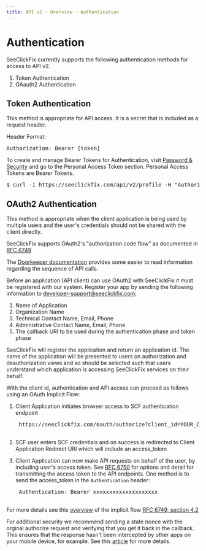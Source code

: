```yaml
---
title: API v2 - Overview - Authentication
---
```


# Authentication

SeeClickFix currently supports the following authentication methods for access to API v2.

1. Token Authentication
1. OAauth2 Authentication

## Token Authentication
This method is appropriate for API access. It is a secret that is included as a request header.

Header Format:
<pre class="terminal">
Authorization: Bearer [token]
</pre>

To create and manage Bearer Tokens for Authentication, visit [Password & Security](https://account.civicplus.com/security) and go to the Personal Access Token section. Personal Access Tokens are Bearer Tokens.

<pre class="terminal">
$ curl -i https://seeclickfix.com/api/v2/profile -H "Authorization: Bearer test-08/12/2024-01/01/2025-xxxxxxxxxxxxxx"
</pre>


## OAuth2 Authentication

This method is appropriate when the client application is being used by multiple users
and the user's credentials should not be shared with the client directly.

SeeClickFix supports OAuth2's "authorization code flow" as documented in [RFC 6749](https://tools.ietf.org/html/rfc6749#section-4.1)

The [Doorkeeper documentation](https://github.com/doorkeeper-gem/doorkeeper/wiki/authorization-flow) provides some easier to read information regarding the sequence of API calls.


Before an application (API client) can use OAuth2 with SeeClickFix it must be registered
with our system. Register your app by sending the following information to
developer-support@seeclickfix.com:

1. Name of Application
1. Organization Name
1. Technical Contact Name, Email, Phone
1. Administrative Contact Name, Email, Phone
1. The callback URI to be used during the authentication phase and token phase

SeeClickFix will register the application and return an application id.
The name of the application will be presented to users on authorization and
deauthorization views and so should be selected such that users understand
which application is accessing SeeClickFix services on their behalf.

With the client id, authentication and API access can proceed as follows using an OAuth Implicit Flow:

1. Client Application initiates browser access to SCF authentication endpoint

    <pre class="terminal">
    https://seeclickfix.com/oauth/authorize?client_id=YOUR_CLIENT_ID&redirect_uri=YOUR_REDIRECT_URI&response_type=token
    </pre>

2. SCF user enters SCF credentials and on success is redirected to Client Application Redirect URI which will include an access_token

3. Client Application can now make API requests on behalf of the user, by including user's access token. See [RFC 6750](http://tools.ietf.org/html/rfc6750#section-2.1) for options and detail for transmitting the access token to the API endpoints. One method is to send the access_token in the `Authentication` header:

    <pre class="terminal">
    Authentication: Bearer xxxxxxxxxxxxxxxxxxxx
    </pre>

For more details see this [overview](https://auth0.com/docs/flows/concepts/implicit) of the implicit flow [RFC 6749, section 4.2](https://tools.ietf.org/html/rfc6749#section-4.2)

For additional security we recommend sending a state nonce with the orginal authorize request and verifying that you get it back in the callback. This ensures that the response hasn't been intercepted by other apps on your mobile device, for example.  See this [article](https://auth0.com/docs/protocols/oauth2/oauth-state) for more details.
